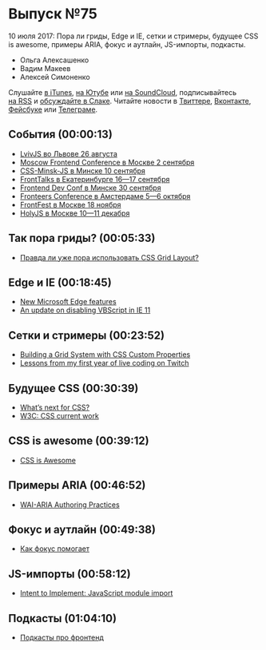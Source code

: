 # Выпуск №75

10 июля 2017: Пора ли гриды, Edge и IE, сетки и стримеры, будущее CSS is awesome, примеры ARIA, фокус и аутлайн, JS-импорты, подкасты.

- Ольга Алексашенко
- Вадим Макеев
- Алексей Симоненко

Слушайте [в iTunes](https://itunes.apple.com/ru/podcast/veb-standarty/id1080500016), [на Ютубе](https://www.youtube.com/playlist?list=PLMBnwIwFEFHcwuevhsNXkFTcadeX5R1Go) или [на SoundCloud](https://soundcloud.com/web-standards), подписывайтесь [на RSS](https://web-standards.ru/podcast/feed/) и [обсуждайте в Слаке](http://slack.web-standards.ru/). Читайте новости в [Твиттере](https://twitter.com/webstandards_ru), [Вконтакте](https://vk.com/webstandards_ru), [Фейсбуке](https://www.facebook.com/webstandardsru) или [Телеграме](https://t.me/webstandards_ru).

## События (00:00:13)

- [LvivJS во Львове 26 августа](http://lvivjs.org.ua/)
- [Moscow Frontend Conference в Москве 2 сентября](http://frontconf.moscow/)
- [CSS-Minsk-JS в Минске 10 сентября](http://css-minsk-js.by/)
- [FrontTalks в Екатеринбурге 16—17 сентября](https://events.yandex.ru/events/fronttalks/2017/)
- [Frontend Dev Conf в Минске 30 сентября](https://fdconf.by/ru/)
- [Fronteers Conference в Амстердаме 5—6 октября](https://fronteers.nl/congres/2017)
- [FrontFest в Москве 18 ноября](http://frontfest.ru/)
- [HolyJS в Москве 10—11 декабря](https://holyjs-moscow.ru/)

## Так пора гриды? (00:05:33)

- [Правда ли уже пора использовать CSS Grid Layout?](https://habr.ru/p/332572/)

## Edge и IE (00:18:45)

- [New Microsoft Edge features](https://developer.microsoft.com/en-us/microsoft-edge/platform/changelog/desktop/16237/)
- [An update on disabling VBScript in IE 11](https://blogs.windows.com/msedgedev/2017/07/07/update-disabling-vbscript-internet-explorer-11/)

## Сетки и стримеры (00:23:52)

- [Building a Grid System with CSS Custom Properties](https://youtu.be/bpo1WwKa9bg)
- [Lessons from my first year of live coding on Twitch](https://medium.com/p/41a32e2f41c1)

## Будущее CSS (00:30:39)

- [What’s next for CSS?](https://jonathantneal.github.io/css-db/)
- [W3C: CSS current work](https://www.w3.org/Style/CSS/current-work)

## CSS is awesome (00:39:12)

- [CSS is Awesome](https://css-tricks.com/css-is-awesome/)

## Примеры ARIA (00:46:52)

- [WAI-ARIA Authoring Practices](https://www.w3.org/TR/wai-aria-practices/)

## Фокус и аутлайн (00:49:38)

- [Как фокус помогает](https://youtu.be/eh-yMJzZUJ4)

## JS-импорты (00:58:12)

- [Intent to Implement: JavaScript module import](https://groups.google.com/a/chromium.org/d/msg/blink-dev/wRLMM5-kpCY/Y0be_ASaAwAJ)

## Подкасты (01:04:10)

- [Подкасты про фронтенд](http://5minreact.ru/24-podcasts/)
